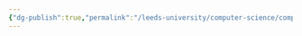 ```yaml
---
{"dg-publish":true,"permalink":"/leeds-university/computer-science/compulsory-modules/programming-project/programming-project/"}
---
```


